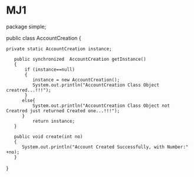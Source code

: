 MJ1
===
package simple;

public class AccountCreation {

    private static AccountCreation instance;

       public synchronized  AccountCreation getInstance()
       {
           if (instance==null)
           {
              instance = new AccountCreation();
              System.out.println("AccountCreation Class Object creatred...!!!");
           }
          else{
              System.out.println("AccountCreation Class Object not Creatred just returned Created one...!!!");
          }
              return instance;
       }

       public void create(int no)
       {
          System.out.println("Account Created Successfully, with Number:" +no);
       }

}
